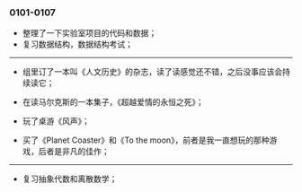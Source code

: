 ### 0101-0107

- 整理了一下实验室项目的代码和数据；
- 复习数据结构，数据结构考试；

---

- 组里订了一本叫《人文历史》的杂志，读了读感觉还不错，之后没事应该会持续读它；
- 在读马尔克斯的一本集子，《超越爱情的永恒之死》；
- 玩了桌游《风声》；


- 买了《Planet Coaster》和《To the moon》，前者是我一直想玩的那种游戏，后者是非凡的佳作；

---


- 复习抽象代数和离散数学；